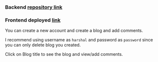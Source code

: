 ### Backend [repository link](https://github.com/harshal-99/blog-list-backend)

### Frontend deployed [link](https://harshal-99.github.io/blog-list-frontend/)

You can create a new account and create a blog and add comments.

I recommend using username as `harshal` and password as `password`
since you can only delete blog you created.

Click on Blog title to see the blog and view/add comments.
